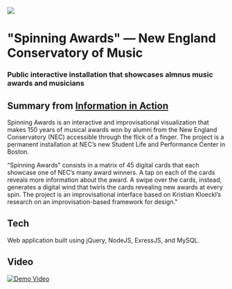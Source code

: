 <img src="http://www.informationinaction.com/wp-content/uploads/2017/09/spinning_awards-1-1200x800.jpg" />

# "Spinning Awards" — New England Conservatory of Music
### Public interactive installation that showcases almnus music awards and musicians

## Summary from <a href="http://www.informationinaction.com/spinning-awards/">Information in Action</a>
Spinning Awards is an interactive and improvisational visualization that makes 150 years of musical awards won by alumni from the New England Conservatory (NEC) accessible through the flick of a finger. The project is a permanent installation at NEC’s new Student Life and Performance Center in Boston.

“Spinning Awards” consists in a matrix of 45 digital cards that each showcase one of NEC’s many award winners. A tap on each of the cards reveals more information about the award. A swipe over the cards, instead, generates a digital wind that twirls the cards revealing new awards at every spin. The project is an improvisational interface based on Kristian Kloeckl’s research on an improvisation-based framework for design."

## Tech
Web application built using jQuery, NodeJS, ExressJS, and MySQL. 

## Video
[![Demo Video](https://img.youtube.com/vi/zqMHisUPaVA/0.jpg)](https://youtu.be/zqMHisUPaVA)
